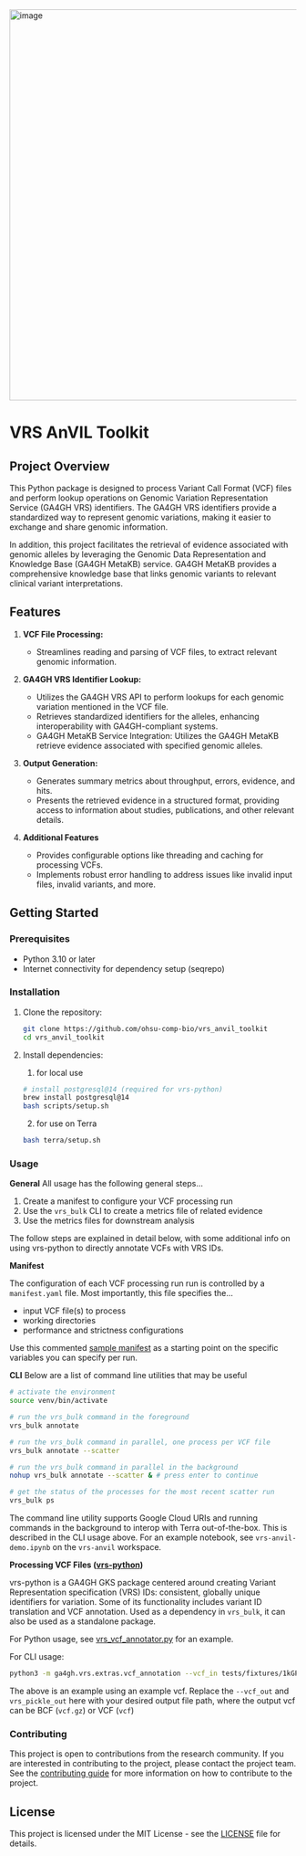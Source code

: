 <img width="685" alt="image" src="https://github.com/ohsu-comp-bio/vrs-python-testing/assets/47808/909db052-972c-4508-a2f4-8a389de03320">


# VRS AnVIL Toolkit

## Project Overview

This Python package is designed to process Variant Call Format (VCF) files and perform lookup operations on Genomic Variation Representation Service (GA4GH VRS) identifiers. The GA4GH VRS identifiers provide a standardized way to represent genomic variations, making it easier to exchange and share genomic information.

In addition, this project facilitates the retrieval of evidence associated with genomic alleles by leveraging the Genomic Data Representation and Knowledge Base (GA4GH MetaKB) service. GA4GH MetaKB provides a comprehensive knowledge base that links genomic variants to relevant clinical variant interpretations.

## Features

1. **VCF File Processing:**
   - Streamlines reading and parsing of VCF files, to extract relevant genomic information.

2. **GA4GH VRS Identifier Lookup:**
   - Utilizes the GA4GH VRS API to perform lookups for each genomic variation mentioned in the VCF file.
   - Retrieves standardized identifiers for the alleles, enhancing interoperability with GA4GH-compliant systems.
   - GA4GH MetaKB Service Integration:  Utilizes the GA4GH MetaKB retrieve evidence associated with specified genomic alleles.

3. **Output Generation:**
   - Generates summary metrics about throughput, errors, evidence, and hits.
   - Presents the retrieved evidence in a structured format, providing access to information about studies, publications, and other relevant details.

4. **Additional Features**
   - Provides configurable options like threading and caching for processing VCFs.
   - Implements robust error handling to address issues like invalid input files, invalid variants, and more.

## Getting Started

### Prerequisites

- Python 3.10 or later
- Internet connectivity for dependency setup (seqrepo)

### Installation

1. Clone the repository:

   ```bash
   git clone https://github.com/ohsu-comp-bio/vrs_anvil_toolkit
   cd vrs_anvil_toolkit
   ```

2. Install dependencies:
   1. for local use
   ```bash
   # install postgresql@14 (required for vrs-python)
   brew install postgresql@14
   bash scripts/setup.sh
   ```
   2. for use on Terra
   ```bash
   bash terra/setup.sh
   ```

### Usage
**General**
All usage has the following general steps...

1. Create a manifest to configure your VCF processing run
1. Use the `vrs_bulk` CLI to create a metrics file of related evidence
1. Use the metrics files for downstream analysis

The follow steps are explained in detail below, with some additional info on using vrs-python to directly annotate VCFs with VRS IDs.

**Manifest**

The configuration of each VCF processing run run is controlled by a `manifest.yaml` file. Most importantly, this file specifies the...
- input VCF file(s) to process
- working directories
- performance and strictness configurations

Use this commented [sample manifest](tests/fixtures/manifest.yaml) as a starting point on the specific variables you can specify per run.

**CLI**
Below are a list of command line utilities that may be useful
```bash
# activate the environment
source venv/bin/activate

# run the vrs_bulk command in the foreground
vrs_bulk annotate

# run the vrs_bulk command in parallel, one process per VCF file
vrs_bulk annotate --scatter

# run the vrs_bulk command in parallel in the background
nohup vrs_bulk annotate --scatter & # press enter to continue

# get the status of the processes for the most recent scatter run
vrs_bulk ps
```

The command line utility supports Google Cloud URIs and running commands in the background to interop with Terra out-of-the-box. This is described in the CLI usage above. For an example notebook, see `vrs-anvil-demo.ipynb` on the `vrs-anvil` workspace.

**Processing VCF Files ([vrs-python](https://github.com/ga4gh/vrs-python))**

vrs-python is a GA4GH GKS package centered around creating Variant Representation specification (VRS) IDs: consistent, globally unique identifiers for variation. Some of its functionality includes variant ID translation and VCF annotation. Used as a dependency in `vrs_bulk`, it can also be used as a standalone package.

For Python usage, see [vrs_vcf_annotator.py](scripts/vrs_vcf_annotator.py) for an example.

For CLI usage:
```bash
python3 -m ga4gh.vrs.extras.vcf_annotation --vcf_in tests/fixtures/1kGP.chr1.1000.vcf --vcf_out annotated_output.vcf.gz --vrs_pickle_out allele_dicts.pkl --seqrepo_root_dir ~/seqrepo/latest
```

The above is an example using an example vcf. Replace the `--vcf_out` and `vrs_pickle_out` here with your desired output file path, where the output vcf can be BCF (`vcf.gz`) or VCF (`vcf`)


### Contributing

This project is open to contributions from the research community. If you are interested in contributing to the project, please contact the project team.
See the [contributing guide](CONTRIBUTING.md) for more information on how to contribute to the project.

## License

This project is licensed under the MIT License - see the [LICENSE](LICENSE.md) file for details.
